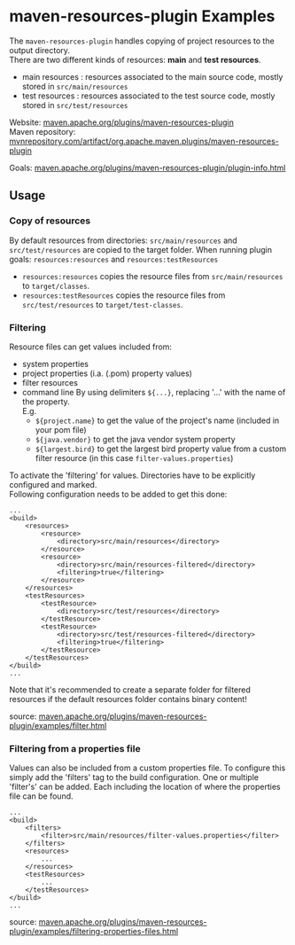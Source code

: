 # maven-resources-plugin Examples

The `maven-resources-plugin` handles copying of project resources to the output directory.  
There are two different kinds of resources: **main** and **test resources**.

- main resources : resources associated to the main source code, mostly stored in `src/main/resources`
- test resources : resources associated to the test source code, mostly stored in `src/test/resources`

Website: [maven.apache.org/plugins/maven-resources-plugin](https://maven.apache.org/plugins/maven-resources-plugin)  
Maven repository: [mvnrepository.com/artifact/org.apache.maven.plugins/maven-resources-plugin](https://mvnrepository.com/artifact/org.apache.maven.plugins/maven-resources-plugin)

Goals: [maven.apache.org/plugins/maven-resources-plugin/plugin-info.html](https://maven.apache.org/plugins/maven-resources-plugin/plugin-info.html)

## Usage

### Copy of resources

By default resources from directories:
`src/main/resources` and `src/test/resources`
are copied to the target folder. When running plugin goals: `resources:resources` and `resources:testResources`

- `resources:resources` copies the resource files from `src/main/resources` to `target/classes`.
- `resources:testResources` copies the resource files from `src/test/resources` to `target/test-classes`.

### Filtering

Resource files can get values included from:
- system properties
- project properties (i.a. (.pom) property values)
- filter resources
- command line
  By using delimiters `${...}`, replacing '...' with the name of the property.  
  E.g.
    - `${project.name}` to get the value of the project's name (included in your pom file)
    - `${java.vendor}` to get the java vendor system property
    - `${largest.bird}` to get the largest bird property value from a custom filter resource (in this case `filter-values.properties`)

To activate the 'filtering' for values. Directories have to be explicitly configured and marked.  
Following configuration needs to be added to get this done:
```
...
<build>
    <resources>
        <resource>
            <directory>src/main/resources</directory>
        </resource>
        <resource>
            <directory>src/main/resources-filtered</directory>
            <filtering>true</filtering>
        </resource>
    </resources>
    <testResources>
        <testResource>
            <directory>src/test/resources</directory>
        </testResource>
        <testResource>
            <directory>src/test/resources-filtered</directory>
            <filtering>true</filtering>
        </testResource>
    </testResources>
</build>
...
```

Note that it's recommended to create a separate folder for filtered resources if the default resources folder contains binary content!

source: [maven.apache.org/plugins/maven-resources-plugin/examples/filter.html](https://maven.apache.org/plugins/maven-resources-plugin/examples/filter.html)

### Filtering from a properties file

Values can also be included from a custom properties file. To configure this simply add the 'filters' tag to the build configuration.
One or multiple 'filter's' can be added. Each including the location of where the properties file can be found.

```
...
<build>
    <filters>
        <filter>src/main/resources/filter-values.properties</filter>
    </filters>
    <resources>
        ...
    </resources>
    <testResources>
        ...
    </testResources>
</build>
...
```

source: [maven.apache.org/plugins/maven-resources-plugin/examples/filtering-properties-files.html](https://maven.apache.org/plugins/maven-resources-plugin/examples/filtering-properties-files.html)
